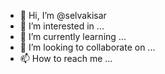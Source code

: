 - 👋 Hi, I’m @selvakisar
- 👀 I’m interested in ...
- 🌱 I’m currently learning ...
- 💞️ I’m looking to collaborate on ...
- 📫 How to reach me ...

<!---
selvakisar/selvakisar is a ✨ special ✨ repository because its `README.md` (this file) appears on your GitHub profile.
You can click the Preview link to take a look at your changes.
--->

